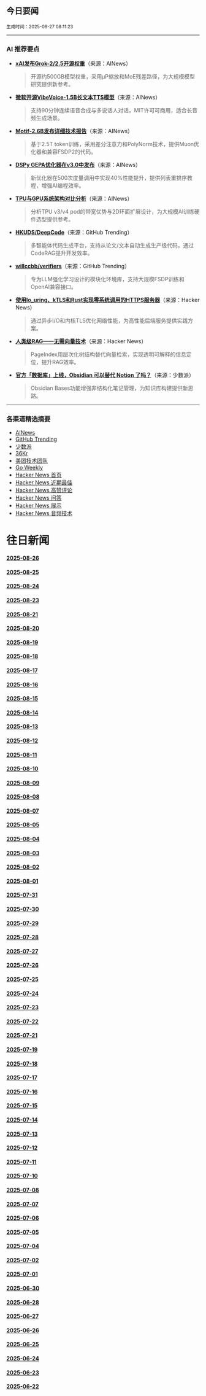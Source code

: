 ## 今日要闻

<sub> 生成时间：2025-08-27 08:11:23</sub>


---

### AI 推荐要点

- **[xAI发布Grok-2/2.5开源权重](https://huggingface.co/xai-org/grok-2)**（来源：AINews）  
  > 开源约500GB模型权重，采用μP缩放和MoE残差路径，为大规模模型研究提供新参考。

- **[微软开源VibeVoice-1.5B长文本TTS模型](https://huggingface.co/microsoft/VibeVoice-1.5B)**（来源：AINews）  
  > 支持90分钟连续语音合成与多说话人对话，MIT许可可商用，适合长音频生成场景。

- **[Motif-2.6B发布详细技术报告](https://twitter.com/eliebakouch/status/1959598428192669870)**（来源：AINews）  
  > 基于2.5T token训练，采用差分注意力和PolyNorm技术，提供Muon优化器和兼容FSDP2的代码。

- **[DSPy GEPA优化器在v3.0中发布](https://twitter.com/DSPyOSS/status/1960000178179527110)**（来源：AINews）  
  > 新优化器在500次度量调用中实现40%性能提升，提供列表重排序教程，增强AI编程效率。

- **[TPU与GPU系统架构对比分析](https://twitter.com/JingyuanLiu123/status/1959093411283443726)**（来源：AINews）  
  > 分析TPU v3/v4 pod的带宽优势与2D环面扩展设计，为大规模AI训练硬件选型提供参考。

- **[HKUDS/DeepCode](https://github.com/HKUDS/DeepCode)**（来源：GitHub Trending）  
  > 多智能体代码生成平台，支持从论文/文本自动生成生产级代码，通过CodeRAG提升开发效率。

- **[willccbb/verifiers](https://github.com/willccbb/verifiers)**（来源：GitHub Trending）  
  > 专为LLM强化学习设计的模块化环境库，支持大规模FSDP训练和OpenAI兼容接口。

- **[使用Io_uring、kTLS和Rust实现零系统调用的HTTPS服务器](https://news.ycombinator.com/item?id=44980865)**（来源：Hacker News）  
  > 通过异步I/O和内核TLS优化网络性能，为高性能后端服务提供实践方案。

- **[人类级RAG——无需向量技术](https://news.ycombinator.com/item?id=45029489)**（来源：Hacker News）  
  > PageIndex用层次化树结构替代向量检索，实现透明可解释的信息定位，提升RAG效率。

- **[官方「数据库」上线，Obsidian 可以替代 Notion 了吗？](https://sspai.com/post/102002)**（来源：少数派）  
  > Obsidian Bases功能增强非结构化笔记管理，为知识库构建提供新思路。

---

### 各渠道精选摘要
- [AINews](./2025-08-27/ai_news_summary_2025-08-27.md)
- [GitHub Trending](./2025-08-27/github_trending_2025-08-27.md)
- [少数派](./2025-08-27/shaoshupai_2025-08-27.md)
- [36Kr](./2025-08-27/36kr_summary_2025-08-27.md)
- [美团技术团队](./2025-08-27/meituan_2025-08-27.md)
- [Go Weekly](./2025-08-27/go_weekly_2025-08-27.md)
- [Hacker News 首页](./2025-08-27/hacker_news_frontpage_2025-08-27.md)
- [Hacker News 近期最佳](./2025-08-27/hacker_news_best_2025-08-27.md)
- [Hacker News 高赞评论](./2025-08-27/hacker_news_top_comments_2025-08-27.md)
- [Hacker News 问答](./2025-08-27/hacker_news_ask_2025-08-27.md)
- [Hacker News 展示](./2025-08-27/hacker_news_show_2025-08-27.md)
- [Hacker News 音频技术](./2025-08-27/hacker_news_audio_tech_2025-08-27.md)

# 往日新闻

#### [2025-08-26](./2025-08-26/newsletter.md)

#### [2025-08-25](./2025-08-25/newsletter.md)

#### [2025-08-24](./2025-08-24/newsletter.md)

#### [2025-08-23](./2025-08-23/newsletter.md)

#### [2025-08-21](./2025-08-21/newsletter.md)

#### [2025-08-20](./2025-08-20/newsletter.md)

#### [2025-08-19](./2025-08-19/newsletter.md)

#### [2025-08-18](./2025-08-18/newsletter.md)

#### [2025-08-17](./2025-08-17/newsletter.md)

#### [2025-08-16](./2025-08-16/newsletter.md)

#### [2025-08-15](./2025-08-15/newsletter.md)

#### [2025-08-14](./2025-08-14/newsletter.md)

#### [2025-08-13](./2025-08-13/newsletter.md)

#### [2025-08-12](./2025-08-12/newsletter.md)

#### [2025-08-11](./2025-08-11/newsletter.md)

#### [2025-08-10](./2025-08-10/newsletter.md)

#### [2025-08-09](./2025-08-09/newsletter.md)

#### [2025-08-08](./2025-08-08/newsletter.md)

#### [2025-08-07](./2025-08-07/newsletter.md)

#### [2025-08-05](./2025-08-05/newsletter.md)

#### [2025-08-04](./2025-08-04/newsletter.md)

#### [2025-08-03](./2025-08-03/newsletter.md)

#### [2025-08-02](./2025-08-02/newsletter.md)

#### [2025-08-01](./2025-08-01/newsletter.md)

#### [2025-07-31](./2025-07-31/newsletter.md)

#### [2025-07-30](./2025-07-30/newsletter.md)

#### [2025-07-29](./2025-07-29/newsletter.md)

#### [2025-07-28](./2025-07-28/newsletter.md)

#### [2025-07-27](./2025-07-27/newsletter.md)

#### [2025-07-26](./2025-07-26/newsletter.md)

#### [2025-07-25](./2025-07-25/newsletter.md)

#### [2025-07-24](./2025-07-24/newsletter.md)

#### [2025-07-23](./2025-07-23/newsletter.md)

#### [2025-07-22](./2025-07-22/newsletter.md)

#### [2025-07-21](./2025-07-21/newsletter.md)

#### [2025-07-19](./2025-07-19/newsletter.md)

#### [2025-07-18](./2025-07-18/newsletter.md)

#### [2025-07-17](./2025-07-17/newsletter.md)

#### [2025-07-16](./2025-07-16/newsletter.md)

#### [2025-07-15](./2025-07-15/newsletter.md)

#### [2025-07-14](./2025-07-14/newsletter.md)

#### [2025-07-13](./2025-07-13/newsletter.md)

#### [2025-07-12](./2025-07-12/newsletter.md)

#### [2025-07-11](./2025-07-11/newsletter.md)

#### [2025-07-10](./2025-07-10/newsletter.md)

#### [2025-07-08](./2025-07-08/newsletter.md)

#### [2025-07-07](./2025-07-07/newsletter.md)

#### [2025-07-06](./2025-07-06/newsletter.md)

#### [2025-07-05](./2025-07-05/newsletter.md)

#### [2025-07-04](./2025-07-04/newsletter.md)

#### [2025-07-02](./2025-07-02/newsletter.md)

#### [2025-07-01](./2025-07-01/newsletter.md)

#### [2025-06-30](./2025-06-30/newsletter.md)

#### [2025-06-28](./2025-06-28/newsletter.md)

#### [2025-06-27](./2025-06-27/newsletter.md)

#### [2025-06-26](./2025-06-26/newsletter.md)

#### [2025-06-25](./2025-06-25/newsletter.md)

#### [2025-06-24](./2025-06-24/newsletter.md)

#### [2025-06-23](./2025-06-23/newsletter.md)

#### [2025-06-22](./2025-06-22/newsletter.md)
